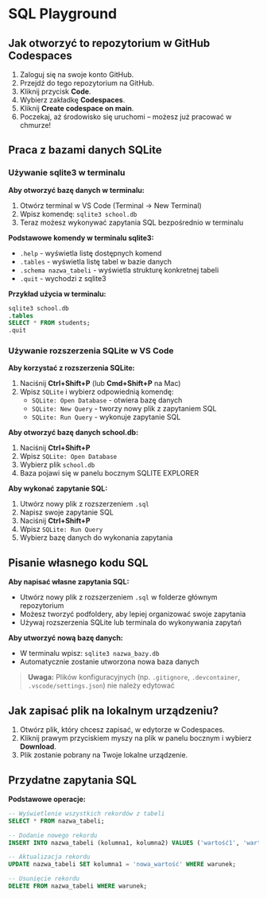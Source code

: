 # SQL Playground

## Jak otworzyć to repozytorium w GitHub Codespaces

1. Zaloguj się na swoje konto GitHub.
2. Przejdź do tego repozytorium na GitHub.
3. Kliknij przycisk **Code**.
4. Wybierz zakładkę **Codespaces**.
5. Kliknij **Create codespace on main**.
6. Poczekaj, aż środowisko się uruchomi – możesz już pracować w chmurze!

## Praca z bazami danych SQLite

### Używanie sqlite3 w terminalu

**Aby otworzyć bazę danych w terminalu:**

1. Otwórz terminal w VS Code (Terminal → New Terminal)
2. Wpisz komendę: `sqlite3 school.db`
3. Teraz możesz wykonywać zapytania SQL bezpośrednio w terminalu

**Podstawowe komendy w terminalu sqlite3:**
- `.help` - wyświetla listę dostępnych komend
- `.tables` - wyświetla listę tabel w bazie danych
- `.schema nazwa_tabeli` - wyświetla strukturę konkretnej tabeli
- `.quit` - wychodzi z sqlite3

**Przykład użycia w terminalu:**
```sql
sqlite3 school.db
.tables
SELECT * FROM students;
.quit
```

### Używanie rozszerzenia SQLite w VS Code

**Aby korzystać z rozszerzenia SQLite:**

1. Naciśnij **Ctrl+Shift+P** (lub **Cmd+Shift+P** na Mac)
2. Wpisz `SQLite` i wybierz odpowiednią komendę:
   - `SQLite: Open Database` - otwiera bazę danych
   - `SQLite: New Query` - tworzy nowy plik z zapytaniem SQL
   - `SQLite: Run Query` - wykonuje zapytanie SQL

**Aby otworzyć bazę danych school.db:**
1. Naciśnij **Ctrl+Shift+P**
2. Wpisz `SQLite: Open Database`
3. Wybierz plik `school.db`
4. Baza pojawi się w panelu bocznym SQLITE EXPLORER

**Aby wykonać zapytanie SQL:**
1. Utwórz nowy plik z rozszerzeniem `.sql`
2. Napisz swoje zapytanie SQL
3. Naciśnij **Ctrl+Shift+P**
4. Wpisz `SQLite: Run Query`
5. Wybierz bazę danych do wykonania zapytania

## Pisanie własnego kodu SQL

**Aby napisać własne zapytania SQL:**

- Utwórz nowy plik z rozszerzeniem `.sql` w folderze głównym repozytorium
- Możesz tworzyć podfoldery, aby lepiej organizować swoje zapytania
- Używaj rozszerzenia SQLite lub terminala do wykonywania zapytań

**Aby utworzyć nową bazę danych:**
- W terminalu wpisz: `sqlite3 nazwa_bazy.db`
- Automatycznie zostanie utworzona nowa baza danych

> **Uwaga:** Plików konfiguracyjnych (np. `.gitignore`, `.devcontainer`, `.vscode/settings.json`) nie należy edytować

## Jak zapisać plik na lokalnym urządzeniu?

1. Otwórz plik, który chcesz zapisać, w edytorze w Codespaces.
2. Kliknij prawym przyciskiem myszy na plik w panelu bocznym i wybierz **Download**.
3. Plik zostanie pobrany na Twoje lokalne urządzenie.

## Przydatne zapytania SQL

**Podstawowe operacje:**
```sql
-- Wyświetlenie wszystkich rekordów z tabeli
SELECT * FROM nazwa_tabeli;

-- Dodanie nowego rekordu
INSERT INTO nazwa_tabeli (kolumna1, kolumna2) VALUES ('wartość1', 'wartość2');

-- Aktualizacja rekordu
UPDATE nazwa_tabeli SET kolumna1 = 'nowa_wartość' WHERE warunek;

-- Usunięcie rekordu
DELETE FROM nazwa_tabeli WHERE warunek;
```